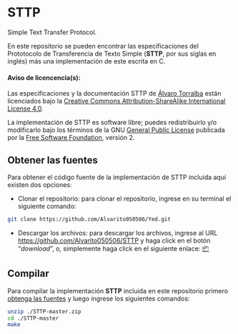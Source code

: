 # STTP
Simple Text Transfer Protocol.

En este repositorio se pueden encontrar las especificaciones del Prototocolo de Transferencia de Texto Simple (**STTP**, por sus siglas en inglés) más una implementación de este escrita en C.

#### Aviso de licencencia(s):

Las especificaciones y la documentación STTP de [Álvaro Torralba](https://github.com/Alvarito050506/) están licenciados bajo la [Creative Commons Attribution-ShareAlike International License 4.0](http://creativecommons.org/licenses/by-sa/4.0/).

La implementación de STTP es software libre; puedes redistribuirlo y/o modificarlo bajo los términos de la GNU [General Public License](https://www.gnu.org/licenses/old-licenses/gpl-2.0.en.html) publicada por la [Free Software Foundation](https://www.fsf.org), versión 2.

## Obtener las fuentes
Para obtener el código fuente de la implementación de STTP incluida aquí existen dos opciones:
- Clonar el repositorio: para clonar el repositorio, ingrese en su terminal el siguiente comando:
```sh
git clone https://github.com/Alvarito050506/Yed.git
```
- Descargar los archivos: para descargar los archivos, ingrese al URL https://github.com/Alvarito050506/STTP y haga click en el botón “_download_”, o, simplemente haga click en el siguiente enlace: [:package:](https://github.com/Alvarito050506/STTP/archive/master.zip)


## Compilar
Para compilar la implementación **STTP** incluida en este repositorio primero [obtenga las fuentes](https://github.com/Alvarito050506/STTP/blob/master/README.md#obtener-las-fuentes) y luego ingrese los siguientes comandos:
```sh
unzip ./STTP-master.zip
cd ./STTP-master
make
```
